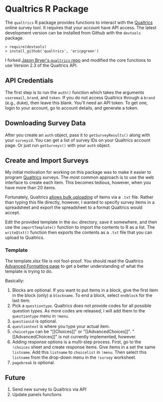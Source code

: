 # Qualtrics R Package

The `qualtrics` R package provides functions to interact with the [Qualtrics](http://www.qualtrics.com) online survey tool. It requires that your account have API access. The latest development version can be installed from Github with the `devtools` package.

	> require(devtools)
	> install_github('qualtrics', 'ericpgreen')
	
I forked [Jason Bryer's `qualtrics` repo](https://github.com/jbryer/qualtrics) and modified the core functions to use Version 2.3 of the Qualtrics API.

API Credentials
----------------
The first step is to run the `auth()` function which takes the arguments `useremail`, `brand`, and `token`. If you do not access Qualtrics through a `brand` (e.g., duke), then leave this blank. You'll need an API token. To get one, login to your account, go to account details, and generate a token. 

Downloading Survey Data
------------------------
After you create an `auth` object, pass it to `getSurveyResults()` along with your `surveyid`. You can get a list of survey IDs on your Qualtrics account page. Or just run `getSurveys()` with your `auth` object.

Create and Import Surveys
-------------------------
My initial motivation for working on this package was to make it easier to program [Qualtrics](http://www.qualtrics.com/) surveys. The most common approach is to use the web interface to create each item. This becomes tedious, however, when you have more than 20 items. 

Fortunately, Qualtrics [allows bulk uploading](http://www.qualtrics.com/university/researchsuite/advanced-building/advanced-options-drop-down/import-and-export-surveys/) of items via a `.txt` file. Rather than typing this file directly, however, I wanted to specify survey items in a spreadsheet and export the spreadsheet to a format Qualtrics would accept.

Edit the provided template in the `doc` directory, save it somewhere, and then use the `importTemplate()` function to import the contents to R as a list. The `writeQtxt()` function then exports the contents as a `.txt` file that you can upload to Qualtrics. 

### Template

The template.xlsx file is not fool-proof. You should read the Qualtrics [Advanced Formatting page](http://www.qualtrics.com/university/researchsuite/advanced-building/advanced-options-drop-down/import-and-export-surveys/) to get a better understanding of what the template is trying to do.

Basically:

1. Blocks are optional. If you want to put items in a block, give the first item in the block (only) a `blockname`. To end a block, select `endblock` for the last item.
2. Pick a `questiontype`. Qualtrics does not provide codes for all possible question types. As more codes are released, I will add them to the `questiontype` menu in `!menu`.
3. `questionid` is optional.
4. `questiontext` is where you type your actual item.
5. `choicetype` can be "[[Choices]]" or "[[AdvancedChoices]]". "[[AdvancedChoices]]" is not currently implemented, however.
6. Adding response options is a multi-step process. First, go to the `!choices` sheet and create response items. Give items in a set the same `listname`. Add this `listname` to `choicelist` in `!menu`. Then select this `listname` from the drop-down menu in the `!survey` worksheet.
7. `pagebreak` is optional.

Future
------

1. Send new survey to Qualtrics via API
2. Update panels functions






